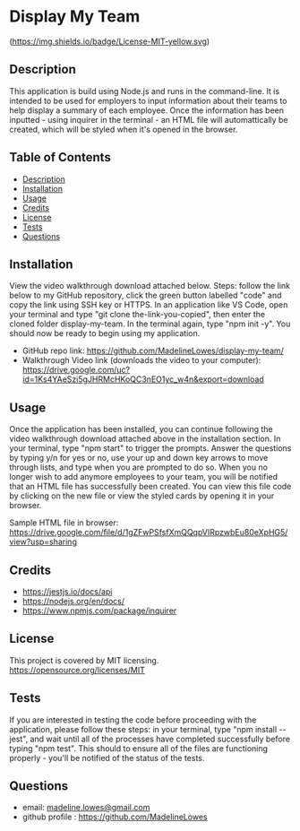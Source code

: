 # Display My Team
(https://img.shields.io/badge/License-MIT-yellow.svg)
  
## Description 
This application is build using Node.js and runs in the command-line. It is intended to be used for employers to input information about their teams to help display a summary of each employee. Once the information has been inputted - using inquirer in the terminal - an HTML file will automattically be created, which will be styled when it's opened in the browser.

## Table of Contents
- [Description](#description)
- [Installation](#installation)
- [Usage](#usage)
- [Credits](#credits)
- [License](#license)
- [Tests](#tests)
- [Questions](#questions)
    
## Installation 
View the video walkthrough download attached below. Steps: follow the link below to my GitHub repository, click the green button labelled "code" and copy the link using SSH key or HTTPS. In an application like VS Code, open your terminal and type "git clone the-link-you-copied", then enter the cloned folder display-my-team. In the terminal again, type "npm init -y". You should now be ready to begin using my application.

- GitHub repo link: https://github.com/MadelineLowes/display-my-team/
- Walkthrough Video link (downloads the video to your computer): https://drive.google.com/uc?id=1Ks4YAeSzi5gJHRMcHKoQC3nEO1yc_w4n&export=download
               
## Usage 
Once the application has been installed, you can continue following the video walkthrough download attached above in the installation section. In your terminal, type "npm start" to trigger the prompts. Answer the questions by typing y/n for yes or no, use your up and down key arrows to move through lists, and type when you are prompted to do so. When you no longer wish to add anymore employees to your team, you will be notified that an HTML file has successfully been created. You can view this file code by clicking on the new file or view the styled cards by opening it in your browser.

Sample HTML file in browser: https://drive.google.com/file/d/1gZFwPSfsfXmQQqpVIRpzwbEu80eXpHG5/view?usp=sharing

## Credits 
- https://jestjs.io/docs/api
- https://nodejs.org/en/docs/
- https://www.npmjs.com/package/inquirer

## License
This project is covered by MIT licensing.
https://opensource.org/licenses/MIT
    
## Tests 
If you are interested in testing the code before proceeding with the application, please follow these steps: in your terminal, type "npm install --jest", and wait until all of the processes have completed successfully before typing "npm test". This should to ensure all of the files are functioning properly - you'll be notified of the status of the tests.

## Questions
- email: madeline.lowes@gmail.com
- github profile : https://github.com/MadelineLowes

